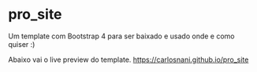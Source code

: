# pro_site
Um template com Bootstrap 4 para ser baixado e usado onde e como quiser :)

Abaixo vai o live preview do template. 
https://carlosnani.github.io/pro_site

